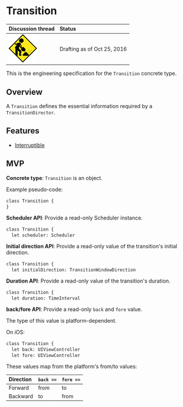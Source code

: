 # Transition

| Discussion thread | Status |
|:------------------|:-------|
| ![](../../../_assets/under-construction-flashing-barracade-animation.gif) | Drafting as of Oct 25, 2016 |

This is the engineering specification for the `Transition` concrete type.

## Overview

A `Transition` defines the essential information required by a `TransitionDirector`.

## Features

* [Interruptible](feature_interruptible.md)

## MVP

**Concrete type**: `Transition` is an object.

Example pseudo-code:

```
class Transition {
}
```

**Scheduler API**: Provide a read-only Scheduler instance.

```
class Transition {
  let scheduler: Scheduler
```

**Initial direction API**: Provide a read-only value of the transition's initial direction.

```
class Transition {
  let initialDirection: TransitionWindowDirection
```

**Duration API**: Provide a read-only value of the transition's duration.

```
class Transition {
  let duration: TimeInterval
```

**back/fore API**: Provide a read-only `back` and `fore` value.

The type of this value is platform-dependent.

On iOS:

```
class Transition {
  let back: UIViewController
  let fore: UIViewController
```

These values map from the platform's from/to values:

| Direction | `back ==` | `fore ==` |
|:----------|:-----|:---|
| Forward | from | to |
| Backward | to | from |
